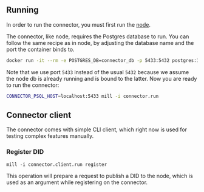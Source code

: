 ## Running
In order to run the connector, you must first run the [node](../node/README.md).

The connector, like node, requires the Postgres database to run.
You can follow the same recipe as in node, by adjusting the database name
and the port the container binds to.

```sh
docker run -it --rm -e POSTGRES_DB=connector_db -p 5433:5432 postgres:11.5
```

Note that we use port `5433` instead of the usual `5432` because we assume the node db
is already running and is bound to the latter. Now you are ready to run the connector:

```sh
CONNECTOR_PSQL_HOST=localhost:5433 mill -i connector.run
```


## Connector client

The connector comes with simple CLI client, which right now is used for testing complex features manually.

### Register DID

```
mill -i connector.client.run register
```

This operation will prepare a request to publish a DID to the node, which is used as an argument while registering on the connector.
